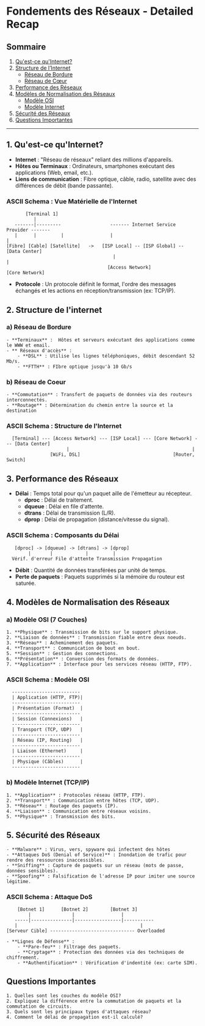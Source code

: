 # Fondements des Réseaux - Detailed Recap

## Sommaire
1. [Qu'est-ce qu'Internet?](#1-quest-ce-quinternet)
2. [Structure de l’Internet](#2-structure-de-linternet)
   - [Réseau de Bordure](#a-réseau-de-bordure)
   - [Réseau de Cœur](#b-réseau-de-cœur)
3. [Performance des Réseaux](#3-performance-des-réseaux)
4. [Modèles de Normalisation des Réseaux](#4-modèles-de-normalisation-des-réseaux)
   - [Modèle OSI](#a-modèle-osi-7-couches)
   - [Modèle Internet](#b-modèle-internet-tcpip)
5. [Sécurité des Réseaux](#5-sécurité-des-réseaux)
6. [Questions Importantes](#questions-importantes)

---


## 1. Qu'est-ce qu'Internet?

- **Internet** : "Réseau de réseaux" reliant des millions d'appareils.
- **Hôtes ou Terminaux** : Ordinateurs, smartphones exécutant des applications (Web, email, etc.).
- **Liens de communication** : Fibre optique, câble, radio, satellite avec des différences de débit (bande passante).

### ASCII Schema : Vue Matérielle de l'Internet

```plaintext
       [Terminal 1] 
          |
   -------|---------                  ------- Internet Service Provider -------
   |      |         |                 |                                         |
[Fibre] [Cable] [Satellite]   ->   [ISP Local] -- [ISP Global] -- [Data Center]
                                       |                                         |
                                     [Access Network]                   [Core Network]
```
- **Protocole** : Un protocole définit le format, l'ordre des messages échangés et les actions en réception/transmission (ex: TCP/IP).

## 2. Structure de l'internet

### a) Réseau de Bordure

	- **Terminaux** :  Hôtes et serveurs exécutant des applications comme le WWW et email.
	- ** Réseaux d'accès** :
		- **DSL** : Utilise les lignes téléphoniques, débit descendant 52 Mb/s.
		- **FTTH** : FIbre optique jusqu'à 10 Gb/s

### b) Réseau de Coeur
	- **Commutation** : Transfert de paquets de données via des routeurs interconnectés.
	- **Routage** : Détermination du chemin entre la source et la destination

### ASCII Schema : Structure de l'Internet

```plaintext
  [Terminal] --- [Access Network] --- [ISP Local] --- [Core Network] --- [Data Center]
                      |                                             |
                [WiFi, DSL]                                  [Router, Switch]
```

## 3. Performance des Réseaux

- **Délai** : Temps total pour qu'un paquet aille de l'émetteur au récepteur.
	- **dproc** : Délai de traitement.
	- **dqueue** : Délai en file d'attente.
	- **dtrans** : Délai de transmission (L/R).
	- **dprop** : Délai de propagation (distance/vitesse du signal).

### ASCII Schema : Composants du Délai

```plaintext
   [dproc] -> [dqueue] -> [dtrans] -> [dprop]
        |       |            |         |
  Vérif. d'erreur File d'attente Transmission Propagation
````

- **Débit** : Quantité de données transférées par unité de temps.
- **Perte de paquets** : Paquets supprimés si la mémoire du routeur est saturée.


## 4. Modèles de Normalisation des Réseaux

### a) Modèle OSI (7 Couches)
	1. **Physique** : Transmission de bits sur le support physique.
	2. **Liaison de données** : Transmission fiable entre deux noeuds.
	3. **Réseau** : Acheminement des paquets.
	4. **Transport** : Communication de bout en bout.
	5. **Session** : Gestion des connections.
	6. **Présentation** : Conversion des formats de données.
	7. **Application** : Interface pour les services réseau (HTTP, FTP).

### ASCII Schema : Modèle OSI

```plaintext
  -------------------------
  | Application (HTTP, FTP)|
  -------------------------
  | Présentation (Format)  |
  -------------------------
  | Session (Connexions)   |
  -------------------------
  | Transport (TCP, UDP)   |
  -------------------------
  | Réseau (IP, Routing)   |
  -------------------------
  | Liaison (Ethernet)     |
  -------------------------
  | Physique (Câbles)      |
  -------------------------
```

### b) Modèle Internet (TCP/IP)
	1. **Application** : Protocoles réseau (HTTP, FTP).
	2. **Transport** : Communication entre hôtes (TCP, UDP).
	3. **Réseau** : Routage des paquets (IP).
	4. **Liaison** : Communication entre réseaux voisins.
	5. **Physique** : Transmission des bits.

## 5. Sécurité des Réseaux

	- **Malware** : Virus, vers, spyware qui infectent des hôtes
	- **Attaques DoS (Denial of Service)** : Inondation de trafic pour rendre des ressources inaccessibles.
	- **Sniffing** : Capture de paquets sur un réseau (mots de passe, données sensibles).
	- **Spoofing** : Falsification de l'adresse IP pour imiter une source légitime.
### ASCII Schema : Attaque DoS

```plaintext
    [Botnet 1]      [Botnet 2]        [Botnet 3]     
        |               |                 |
   -----|---------------|-----------------|-----------
   |                                             |  
[Serveur Cible] ------------------------------- Overloaded 
```
	- **Lignes de Défense** :
		- **Pare-feu** : Filtrage des paquets.
		- **Cryptage** : Protection des données via des techniques de chiffrement.
		- **Authentification** : Vérification d'indentité (ex: carte SIM).

## Questions Importantes

	1. Quelles sont les couches du modèle OSI?
	2. Expliquez la différence entre la commutation de paquets et la commutation de circuits.
	3. Quels sont les principaux types d'attaques réseau?
	4. Comment le délai de propagation est-il calculé?

